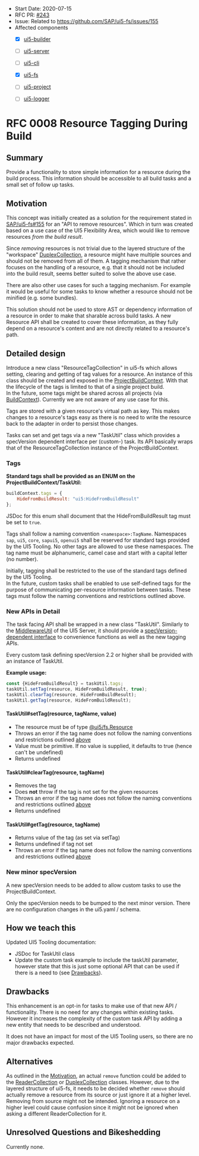 - Start Date: 2020-07-15
- RFC PR: [#243](https://github.com/SAP/ui5-tooling/pull/243)
- Issue: Related to https://github.com/SAP/ui5-fs/issues/155
- Affected components <!-- Check affected components by writing an "X" into the brackets -->
    + [x] [ui5-builder](https://github.com/SAP/ui5-builder)
    + [ ] [ui5-server](https://github.com/SAP/ui5-server)
    + [ ] [ui5-cli](https://github.com/SAP/ui5-cli)
    + [x] [ui5-fs](https://github.com/SAP/ui5-fs)
    + [ ] [ui5-project](https://github.com/SAP/ui5-project)
    + [ ] [ui5-logger](https://github.com/SAP/ui5-logger)


# RFC 0008 Resource Tagging During Build

## Summary
Provide a functionality to store simple information for a resource during the build process. This information should be accessible to all build tasks and a small set of follow up tasks.

## Motivation
This concept was initially created as a solution for the requirement stated in [SAP/ui5-fs#155](https://github.com/SAP/ui5-fs/issues/155) for an "API to remove resources". Which in turn was created based on a use case of the UI5 Flexibility Area, which would like to remove resources *from the build result*.

Since *removing* resources is not trivial due to the layered structure of the "workspace" [DuplexCollection](https://sap.github.io/ui5-tooling/api/module-@ui5_fs.DuplexCollection.html), a resource might have multiple sources and should not be removed from all of them. A tagging mechanism that rather focuses on the handling of a resource, e.g. that it should not be included into the build result, seems better suited to solve the above use case.

There are also other use cases for such a tagging mechanism. For example it would be useful for some tasks to know whether a resource should not be minified (e.g. some bundles).

This solution should not be used to store AST or dependency information of a resource in order to make that sharable across build tasks. A new Resource API shall be created to cover these information, as they fully depend on a resource's content and are not directly related to a resource's path.

## Detailed design

<!-- This is the bulk of the RFC. Explain the design in enough detail for somebody familiar with the UI5 Tooling to understand, and for somebody familiar with the implementation to implement. This should get into specifics and corner-cases, and include examples of how the feature is used. Any new terminology should be defined here. -->

Introduce a new class "ResourceTagCollection" in ui5-fs which allows setting, clearing and getting of tag values for a resource. An instance of this class should be created and exposed in the [ProjectBuildContext](https://github.com/SAP/ui5-builder/blob/4e75d4dc7a1d74a0fa21bb45928f07eec25dd353/lib/builder/BuildContext.js#L42). With that the lifecycle of the tags is limited to that of a single project build.  
In the future, some tags might be shared across all projects (via [BuildContext](https://github.com/SAP/ui5-builder/blob/4e75d4dc7a1d74a0fa21bb45928f07eec25dd353/lib/builder/BuildContext.js#L7)). Currently we are not aware of any use case for this.

Tags are stored with a given resource's virtual path as key. This makes changes to a resource's tags easy as there is no need to write the resource back to the adapter in order to persist those changes.

Tasks can set and get tags via a new "TaskUtil" class which provides a specVersion dependent interface per (custom-) task. Its API basically wraps that of the ResourceTagCollection instance of the ProjectBuildContext.

### Tags
**Standard tags shall be provided as an ENUM on the ProjectBuildContext/TaskUtil:**
```js
buildContext.tags = {
    HideFromBuildResult: "ui5:HideFromBuildResult"
};
```

JSDoc for this enum shall document that the HideFromBuildResult tag must be set to `true`.

Tags shall follow a naming convention `<namespace>:TagName`. Namespaces `sap`, `ui5`, `core`, `sapui5`, `openui5` shall be reserved for standard tags provided by the UI5 Tooling. No other tags are allowed to use these namespaces. The tag name must be alphanumeric, camel case and start with a capital letter (no number).

Initially, tagging shall be restricted to the use of the standard tags defined by the UI5 Tooling.  
In the future, custom tasks shall be enabled to use self-defined tags for the purpose of communicating per-resource information between tasks. These tags must follow the naming conventions and restrictions outlined above.

### New APIs in Detail

The task facing API shall be wrapped in a new class "TaskUtil". Similarly to the [MiddlewareUtil](https://sap.github.io/ui5-tooling/api/module-@ui5_server.middleware.MiddlewareUtil.html) of the UI5 Server, it should provide a [specVersion-dependent interface](https://github.com/SAP/ui5-server/blob/master/lib/middleware/MiddlewareUtil.js#L21) to convenience functions as well as the new tagging APIs.

Every custom task defining specVersion 2.2 or higher shall be provided with an instance of TaskUtil.

**Example usage:**
```js
const {HideFromBuildResult} = taskUtil.tags;
taskUtil.setTag(resource, HideFromBuildResult, true);
taskUtil.clearTag(resource, HideFromBuildResult);
taskUtil.getTag(resource, HideFromBuildResult);
```

#### TaskUtil#setTag(resource, tagName, value)

* The resource must be of type [@ui5/fs.Resource](https://sap.github.io/ui5-tooling/api/module-@ui5_fs.Resource.html)
* Throws an error if the tag name does not follow the naming conventions and restrictions outlined [above](#tags)
* Value must be primitive. If no value is supplied, it defaults to true (hence can't be undefined)
* Returns undefined

#### TaskUtil#clearTag(resource, tagName)

* Removes the tag
* Does **not** throw if the tag is not set for the given resources
* Throws an error if the tag name does not follow the naming conventions and restrictions outlined [above](#tags)
* Returns undefined

#### TaskUtil#getTag(resource, tagName)

* Returns value of the tag (as set via setTag)
* Returns undefined if tag not set
* Throws an error if the tag name does not follow the naming conventions and restrictions outlined [above](#tags)

### New minor specVersion

A new specVersion needs to be added to allow custom tasks to use the ProjectBuildContext.

Only the specVersion needs to be bumped to the next minor version.
There are no configuration changes in the ui5.yaml / schema.

## How we teach this

<!--
What names and terminology work best for these concepts and why? How is this idea best presented?

Would the acceptance of this proposal mean the UI5 Tooling or any of its subcomponents documentation must be re-organized or altered?

How should this feature be introduced and taught to existing UI5 Tooling users?
-->

Updated UI5 Tooling documentation:

* JSDoc for TaskUtil class
* Update the custom task example to include the taskUtil parameter, however state that this is just some optional API that can be used if there is a need to (see [Drawbacks](#drawbacks)).

## Drawbacks

<!--
Why should we not do this? Please consider the impact on teaching people to use the UI5 Tooling, on the integration of this feature with existing and planned features, on the impact of churn on existing users.

There are tradeoffs to choosing any path, please attempt to identify them here.
-->

This enhancement is an opt-in for tasks to make use of that new API / functionality. There is no need for any changes within existing tasks.
However it increases the complexity of the custom task API by adding a new entity that needs to be described and understood.

It does not have an impact for most of the UI5 Tooling users, so there are no major drawbacks expected.

## Alternatives

<!--
What other designs have been considered? What is the impact of not doing this?
-->

As outlined in the [Motivation](#motivation), an actual `remove` function could be added to the [ReaderCollection](https://sap.github.io/ui5-tooling/api/module-@ui5_fs.ReaderCollection.html) or [DuplexCollection](https://sap.github.io/ui5-tooling/api/module-@ui5_fs.DuplexCollection.html) classes. However, due to the layered structure of ui5-fs, it needs to be decided whether `remove` should actually remove a resource from its source or just ignore it at a higher level. Removing from source might not be intended. Ignoring a resource on a higher level could cause confusion since it might not be ignored when asking a different ReaderCollection for it.

## Unresolved Questions and Bikeshedding

<!--
*This section should be removed (i.e. resolved) before merging*

Optional, but suggested for first drafts. What parts of the design are still TBD? Are there any second priority decisions left to be made?
-->

Currently none.

